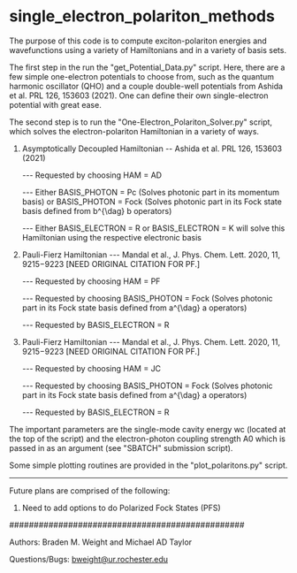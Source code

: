 # single_electron_polariton_methods

The purpose of this code is to compute exciton-polariton energies and wavefunctions using a variety of Hamiltonians and in a variety of basis sets.

The first step in the run the "get_Potential_Data.py" script. Here, there are a few simple one-electron potentials to choose from, such as the quantum harmonic oscillator (QHO) and a couple double-well potentials from  Ashida et al. PRL 126, 153603 (2021). One can define their own single-electron potential with great ease.

The second step is to run the "One-Electron_Polariton_Solver.py" script, which solves the electron-polariton Hamiltonian in a variety of ways.
  1. Asymptotically Decoupled Hamiltonian -- Ashida et al. PRL 126, 153603 (2021)
      
      --- Requested by choosing HAM = AD
      
      --- Either BASIS_PHOTON = Pc (Solves photonic part in its momentum basis) or BASIS_PHOTON = Fock (Solves photonic part in its Fock state basis defined from b^{\dag} b operators)
      
      --- Either BASIS_ELECTRON = R or BASIS_ELECTRON = K will solve this Hamiltonian using the respective electronic basis
 
  2. Pauli-Fierz Hamiltonian --- Mandal et al., J. Phys. Chem. Lett. 2020, 11, 9215−9223 [NEED ORIGINAL CITATION FOR PF.]
 
      --- Requested by choosing HAM = PF
      
      --- Requested by choosing BASIS_PHOTON = Fock (Solves photonic part in its Fock state basis defined from a^{\dag} a operators)
      
      --- Requested by BASIS_ELECTRON = R
      
  3. Pauli-Fierz Hamiltonian --- Mandal et al., J. Phys. Chem. Lett. 2020, 11, 9215−9223 [NEED ORIGINAL CITATION FOR PF.]
 
      --- Requested by choosing HAM = JC
      
      --- Requested by choosing BASIS_PHOTON = Fock (Solves photonic part in its Fock state basis defined from a^{\dag} a operators)
      
      --- Requested by BASIS_ELECTRON = R
 
 
 The important parameters are the single-mode cavity energy wc (located at the top of the script) and the electron-photon coupling strength A0 which is passed in as an argument (see "SBATCH" submission script).
 
 Some simple plotting routines are provided in the "plot_polaritons.py" script.
 
 
 
**************************************
Future plans are comprised of the following:
  1. Need to add options to do Polarized Fock States (PFS)





################################################

Authors: Braden M. Weight and Michael AD Taylor

Questions/Bugs: bweight@ur.rochester.edu
